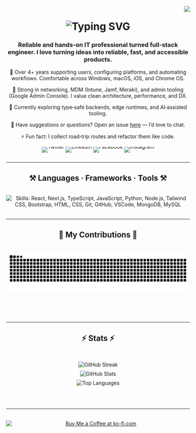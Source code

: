 <!-- Visitor Count -->
<img align="right" src="https://visitor-badge.laobi.icu/badge?page_id=Noson5434.Noson5434&left_color=red&right_color=green&left_text=Page%20Visitors" loading="lazy" decoding="async" referrerpolicy="no-referrer" />

<!-- Typing SVG -->
<h1 align="center">
   <a href="https://git.io/typing-svg" style="text-decoration:none">
      <img src="https://readme-typing-svg.herokuapp.com?font=Righteous&size=35&center=true&vCenter=true&width=500&height=70&duration=3500&lines=Hi+There+👋;+I'm+Noson+Rabinovich!;" alt="Typing SVG" width="500" height="70" loading="lazy" decoding="async" referrerpolicy="no-referrer" />
   </a>
</h1>

<!-- About -->
<h3 align="center">Reliable and hands‑on IT professional turned full‑stack engineer. I love turning ideas into reliable, fast, and accessible products.</h3>

<div align="center">

   🔧 Over 4+ years supporting users, configuring platforms, and automating workflows. Comfortable across Windows, macOS, iOS, and Chrome OS.

   🧩 Strong in networking, MDM (Intune, Jamf, Meraki), and admin tooling (Google Admin Console). I value clean architecture, performance, and DX.

   🚀 Currently exploring type‑safe backends, edge runtimes, and AI‑assisted tooling.

   💬 Have suggestions or questions? Open an issue <a href="https://github.com/Noson5434/Noson5434/issues">here</a> — I’d love to chat.

   ⚡ Fun fact: I collect road‑trip routes and refactor them like code.

</div>

<!-- Social Media Links -->
<p align="center" style="margin:0">
  <a href="https://twitter.com/noson5434" target="_blank" rel="noopener noreferrer" aria-label="Twitter: @noson5434" title="Twitter" style="text-decoration:none;display:inline-block;line-height:0;vertical-align:middle;border:0">
    <img src="https://img.shields.io/badge/Twitter-1DA1F2?style=for-the-badge&logo=x&logoColor=white" alt="Twitter" height="28" style="display:block" />
  </a>
  <a href="https://linkedin.com/in/noson-rabinovich" target="_blank" rel="noopener noreferrer" aria-label="LinkedIn: noson-rabinovich" title="LinkedIn" style="text-decoration:none;display:inline-block;line-height:0;vertical-align:middle;border:0">
    <img src="https://img.shields.io/badge/LinkedIn-0A66C2?style=for-the-badge&logo=linkedin&logoColor=white" alt="LinkedIn" height="28" style="display:block" />
  </a>
  <a href="https://fb.com/noson.rabinowitz" target="_blank" rel="noopener noreferrer" aria-label="Facebook: noson.rabinowitz" title="Facebook" style="text-decoration:none;display:inline-block;line-height:0;vertical-align:middle;border:0">
    <img src="https://img.shields.io/badge/Facebook-1877F2?style=for-the-badge&logo=facebook&logoColor=white" alt="Facebook" height="28" style="display:block" />
  </a>
  <a href="https://instagram.com/noson_rabinovich" target="_blank" rel="noopener noreferrer" aria-label="Instagram: @noson_rabinovich" title="Instagram" style="text-decoration:none;display:inline-block;line-height:0;vertical-align:middle;border:0">
    <img src="https://img.shields.io/badge/Instagram-E4405F?style=for-the-badge&logo=instagram&logoColor=white" alt="Instagram" height="28" style="display:block" />
  </a>
</p>


<hr />

<!-- Frameworks -->
<h2 align="center">⚒️ Languages · Frameworks · Tools ⚒️</h2>
<br />
<div align="center">
   <img src="https://skillicons.dev/icons?i=react,nextjs,typescript,javascript,python,nodejs,tailwind,bootstrap,html,css,git,github,vscode,mongodb,mysql" alt="Skills: React, Next.js, TypeScript, JavaScript, Python, Node.js, Tailwind CSS, Bootstrap, HTML, CSS, Git, GitHub, VSCode, MongoDB, MySQL" loading="lazy" decoding="async" referrerpolicy="no-referrer" />
</div>

<br />
<hr />

<!-- Contributions -->
<div align="center">
   <h2>🐍 My Contributions 🐍</h2>
   <br>
   <picture>
      <source media="(prefers-color-scheme: dark)" srcset="https://raw.githubusercontent.com/Noson5434/Noson5434/output/github-contribution-grid-snake-dark.svg" />
      <img alt="snake eating my contributions" src="https://raw.githubusercontent.com/Noson5434/Noson5434/output/github-contribution-grid-snake.svg" />
   </picture>

   <br /><br /><br />
</div>

<hr />

<!-- Stats -->
<h2 align="center">⚡ Stats ⚡</h2>
<br>
<div align="center" style="margin:0">
  <div style="margin:8px 0">
    <picture>
      <source media="(prefers-color-scheme: dark)" srcset="https://streak-stats.demolab.com?user=Noson5434&theme=dark&hide_border=true&card_width=840" />
      <img width="840" height="195" src="https://streak-stats.demolab.com?user=Noson5434&hide_border=true&card_width=840" alt="GitHub Streak" />
    </picture>
  </div>
  <div style="margin:8px 0">
    <picture>
      <source media="(prefers-color-scheme: dark)" srcset="https://github-readme-stats.vercel.app/api?username=Noson5434&count_private=true&show_icons=true&theme=react&hide_border=true&card_width=840" />
      <img width="840" height="195" src="https://github-readme-stats.vercel.app/api?username=Noson5434&count_private=true&show_icons=true&hide_border=true&card_width=840" alt="GitHub Stats" />
    </picture>
  </div>
  <div style="margin:8px 0">
    <picture>
      <source media="(prefers-color-scheme: dark)" srcset="https://github-readme-stats.vercel.app/api/top-langs/?username=Noson5434&layout=compact&theme=react&hide_border=true&card_width=840" />
      <img width="840" height="195" src="https://github-readme-stats.vercel.app/api/top-langs/?username=Noson5434&layout=compact&hide_border=true&card_width=840" alt="Top Languages" />
    </picture>
  </div>
</div>

<br /><br />

<hr />

<br />

<div align="center">
   <a href='https://ko-fi.com/noson5434' target='_blank' rel="noopener noreferrer">
      <img height='64' style='border:0px;height:64px;display:block' src='https://storage.ko-fi.com/cdn/kofi1.png?v=3' border='0' alt='Buy Me a Coffee at ko-fi.com' loading='lazy' decoding='async' referrerpolicy='no-referrer' />
   </a>
</div>

<br />
